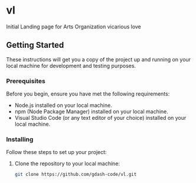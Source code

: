 # vl

Initial Landing page for Arts Organization vicarious love

## Getting Started

These instructions will get you a copy of the project up and running on your local machine for development and testing purposes.

### Prerequisites

Before you begin, ensure you have met the following requirements:
- Node.js installed on your local machine.
- npm (Node Package Manager) installed on your local machine.
- Visual Studio Code (or any text editor of your choice) installed on your local machine.

### Installing

Follow these steps to set up your project:

1. Clone the repository to your local machine:

   ```bash
   git clone https://github.com/gdash-code/vl.git

